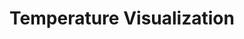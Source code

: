 ---
layout: article
title: Temperature Visualization
description: 
  - This template includes a line graph to indicate temperature changes.
lang: cn
weight: 650
isDraft: true
ref: Temperature_Visualization
category:
image: Temperature_Visualization_EN.png
download: Temperature_Visualization_EN.pbmx
overview_description:
overview_benefits:
overview_data_sources:
---
